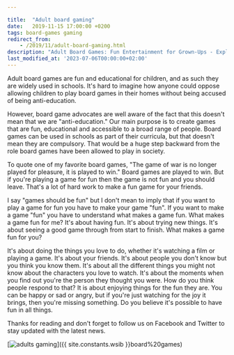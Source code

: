 ```yaml
---

title:  "Adult board gaming"
date:   2019-11-15 17:00:00 +0200
tags: board-games gaming
redirect_from:
    - /2019/11/adult-board-gaming.html
description: "Adult Board Games: Fun Entertainment for Grown-Ups - Explore a selection of entertaining board games for adults."
last_modified_at: '2023-07-06T00:00:00+02:00'
---
```

Adult board games are fun and educational for children, and as such they are widely used in schools. It's hard to imagine how anyone could oppose allowing children to play board games in their homes without being accused of being anti-education.

However, board game advocates are well aware of the fact that this doesn't mean that we are "anti-education." Our main purpose is to create games that are fun, educational and accessible to a broad range of people. Board games can be used in schools as part of their curricula, but that doesn't mean they are compulsory. That would be a huge step backward from the role board games have been allowed to play in society.

To quote one of my favorite board games, "The game of war is no longer played for pleasure, it is played to win." Board games are played to win. But if you're playing a game for fun then the game is not fun and you should leave. That's a lot of hard work to make a fun game for your friends.

I say "games should be fun" but I don't mean to imply that if you want to play a game for fun you have to make your game "fun". If you want to make a game "fun" you have to understand what makes a game fun. What makes a game fun for me? It's about having fun. It's about trying new things. It's about seeing a good game through from start to finish. What makes a game fun for you?

It's about doing the things you love to do, whether it's watching a film or playing a game. It's about your friends. It's about people you don't know but you think you know them. It's about all the different things you might not know about the characters you love to watch. It's about the moments when you find out you're the person they thought you were. How do you think people respond to that? It is about enjoying things for the fun they are. You can be happy or sad or angry, but if you're just watching for the joy it brings, then you're missing something. Do you believe it's possible to have fun in all things.

Thanks for reading and don't forget to follow us on Facebook and Twitter to stay updated with the latest news.

[![adults gaming](https://i.imgur.com/Jm8ynpT.jpg)]({{ site.constants.wsib }}board%20games)

